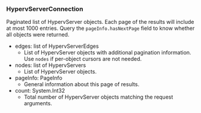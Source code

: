 ### HypervServerConnection
Paginated list of HypervServer objects. Each page of the results will include at most 1000 entries. Query the `pageInfo.hasNextPage` field to know whether all objects were returned.

- edges: list of HypervServerEdges
  - List of HypervServer objects with additional pagination information. Use `nodes` if per-object cursors are not needed.
- nodes: list of HypervServers
  - List of HypervServer objects.
- pageInfo: PageInfo
  - General information about this page of results.
- count: System.Int32
  - Total number of HypervServer objects matching the request arguments.

